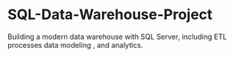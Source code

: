 # SQL-Data-Warehouse-Project
Building a modern data warehouse with SQL Server, including ETL processes data modeling , and analytics.
